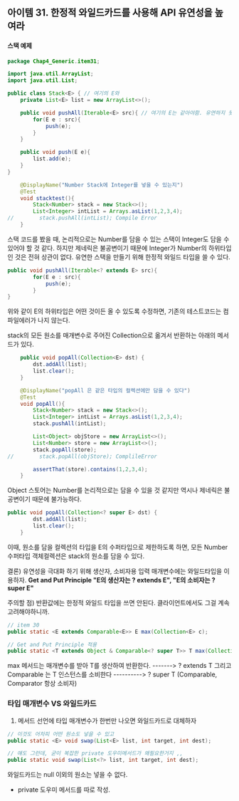 ## 아이템 31. 한정적 와일드카드를 사용해 API 유연성을 높여라



#### 스택 예제


```java
package Chap4_Generic.item31;

import java.util.ArrayList;
import java.util.List;

public class Stack<E> { // 여기의 E와
    private List<E> list = new ArrayList<>();

    public void pushAll(Iterable<E> src){ // 여기의 E는 같아야함. 유연하지 못함.
        for(E e : src){
            push(e);
        }
    }

    public void push(E e){
        list.add(e);
    }
}
```

```java
    @DisplayName("Number Stack에 Integer를 넣을 수 있는지")
    @Test
    void stacktest(){
        Stack<Number> stack = new Stack<>();
        List<Integer> intList = Arrays.asList(1,2,3,4);
//        stack.pushAll(intList); Compile Error
    }
```


스택 코드를 봤을 때, 논리적으로는 Number를 담을 수 있는 스택이 Integer도 담을 수 있어야 할 것 같다.
하지만 제네릭은 불공변이기 때문에 Integer가 Number의 하위타입인 것은 전혀 상관이 없다.
유연한 스택을 만들기 위해 한정적 와일드 타입을 쓸 수 있다.

```java
public void pushAll(Iterable<? extends E> src){
        for(E e : src){
            push(e);
        }
}
```

위와 같이 E의 하위타입은 어떤 것이든 올 수 있도록 수정하면, 기존의 테스트코드는 컴파일에러가 나지 않는다.





stack의 모든 원소를 매개변수로 주어진 Collection으로 옮겨서 반환하는 아래의 메서드가 있다.
```java
    public void popAll(Collection<E> dst) {
        dst.addAll(list);
        list.clear();
    }
```


```java
    @DisplayName("popAll 은 같은 타입의 컬렉션에만 담을 수 있다")
    @Test
    void popAll(){
        Stack<Number> stack = new Stack<>();
        List<Integer> intList = Arrays.asList(1,2,3,4);
        stack.pushAll(intList);

        List<Object> objStore = new ArrayList<>();
        List<Number> store = new ArrayList<>();
        stack.popAll(store);
//        stack.popAll(objStore); ComplileError

        assertThat(store).contains(1,2,3,4);
    }
```

Object 스토어는 Number를 논리적으로는 담을 수 있을 것 같지만 역시나 제네릭은 불공변이기 때문에 불가능하다. 

```java
public void popAll(Collection<? super E> dst) {
        dst.addAll(list);
        list.clear();
    }
```
이때, 원소를 담을 컬렉션의 타입을 E의 수퍼타입으로 제한하도록 하면, 모든 Number 수퍼타입 객체컬렉션은 stack의 원소를 담을 수 있다.




결론) 유연성을 극대화 하기 위해 생산자, 소비자용 입력 매개변수에는 와일드타입을 이용하자.
**Get and Put Principle "E의 생산자는 ? extends E", "E의 소비자는 ? super E"**


주의할 점) 반환값에는 한정적 와일드 타입을 쓰면 안된다. 클라이언트에서도 그걸 계속 고려해야하니까.




```java
// item 30
public static <E extends Comparable<E>> E max(Collection<E> c);

// Get and Put Principle 적용
public static <T extends Object & Comparable<? super T>> T max(Collection<? extends T> coll) 
```

max 메서드는 매개변수를 받아 T를 생산하여 반환한다. -------> ? extends T 
그리고 Comparable<T> 는 T 인스턴스를 소비한다 ----------> ? super T (Comparable, Comparator 항상 소비자)





### 타입 매개변수 VS 와일드카드 

1. 메서드 선언에 타입 매개변수가 한번만 나오면 와일드카드로 대체하자

```java
// 이것도 어차피 어떤 원소도 넣을 수 있고
public static <E> void swap(List<E> list, int target, int dest);

// 얘도 그런데, 굳이 복잡한 private 도우미메서드가 왜필요한거지 ,, 
public static void swap(List<?> list, int target, int dest);
```


와일드카드는 null 이외의 원소는 넣을 수 없다. 

+ private 도우미 메서드를 따로 작성.



